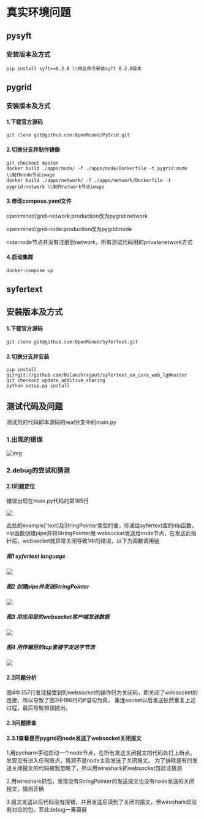 # 真实环境问题

## pysyft

### 安装版本及方式
```shell
pip install syft==0.2.8 \\用此命令安装syft 0.2.8版本  
```

## pygrid
### 安装版本及方式

#### 1.下载官方源码
```shell
git clone git@github.com:OpenMined/PyGrid.git
```

#### 2.切换分支并制作镜像
```shell
git checkout master
docker build ./apps/node/ -f ./apps/node/Dockerfile -t pygrid:node \\制作node节点image
docker build ./apps/network/ -f ./apps/network/Dockerfile -t pygrid:network \\制作network节点image
```

#### 3.修改compose.yaml文件

openmined/grid-network:production改为pygrid:network

openmined/grid-node:production改为pygrid:node

note:node节点并没有注册到network，所有测试代码用的privatenetwork方式
#### 4.启动集群
```shell
docker-compose up
```

## syfertext
## 安装版本及方式
#### 1.下载官方源码
```shell
git clone git@github.com:OpenMined/SyferText.git
```

#### 2.切换分支并安装
```shell
pip install git+git://github.com/Nilanshrajput/syfertext_en_core_web_lg@master
git checkout update_additive_sharing
python setup.py install
```

## 测试代码及问题
测试用的代码即本源码的real分支中的main.py

### 1.出现的错误
![img](static/img/error.png)

### 2.debug的尝试和猜测

#### 2.1问题定位

错误出现在main.py代码的第185行

![](static/img/main.png)

此处的example['text]及StringPointer类型的值，传递给syfertext库的nlp函数，nlp函数创建pipe并将StringPointer用
websocket发送给node节点，在发送此指针后，websocket就异常关闭导致1中的错误，以下为函数调用链

##### 图1 syfertext language

![](static/img/language_call.png)

##### 图2 创建pipe并发送StringPointer

![](static/img/pipe.png)

##### 图3 用应用层的websocket客户端发送数据

![](static/img/websocket_client.png)

##### 图4 用传输层的tcp套接字发送字节流

![](static/img/core.png)

#### 2.2问题分析

图4中357行发现接受到的websocket的操作码为关闭码，即关闭了websocket的连接，所以导致了图3中186行的if语句为真，
重连socket以后发送依然重复上述过程，最后导致错误抛出。

#### 2.3问题排查

#### 2.3.1查看是否pygrid的node发送了websocket关闭报文

1.用pycharm手动启动一个node节点，在所有发送关闭报文的代码处打上断点，发现没有进入任何断点，猜测不是node主动发送了关闭报文。
为了排除是有的发送关闭报文的代码被我忽略了，所以用wireshark抓websocket包验证猜测

2.用wireshark抓包，发现没有StringPointer的发送报文也没有node发送的关闭报文，猜测正确

3.报文发送以后代码没有报错，并且发送后读到了关闭的报文，但wireshark却没有对应的包，至此debug一筹莫展

